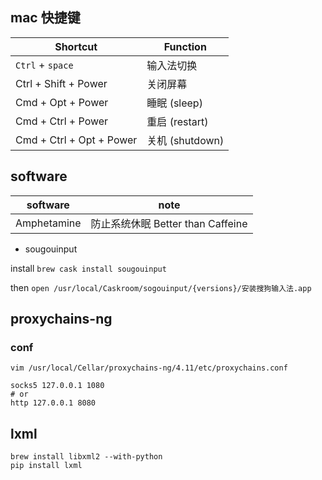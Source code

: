 ## mac 快捷键

**Shortcut** | **Function**
------------- | ----------
`Ctrl` + `space` | 输入法切换
Ctrl + Shift + Power | 关闭屏幕
Cmd + Opt + Power | 睡眠 (sleep)
Cmd + Ctrl + Power | 重启 (restart)
Cmd + Ctrl + Opt + Power | 关机 (shutdown)

## software

software | note 
--- | ---- 
Amphetamine | 防止系统休眠 Better than Caffeine

* sougouinput

install `brew cask install sougouinput`

then `open /usr/local/Caskroom/sogouinput/{versions}/安装搜狗输入法.app`

## proxychains-ng

### conf

`vim /usr/local/Cellar/proxychains-ng/4.11/etc/proxychains.conf`

```
socks5 127.0.0.1 1080
# or
http 127.0.0.1 8080
```

## lxml

```
brew install libxml2 --with-python
pip install lxml
```